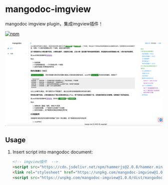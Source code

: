 # mangodoc-imgview
mangodoc imgview plugin，集成imgview插件！

[![npm](https://img.shields.io/npm/v/mangodoc-plugin-toc.svg?style=flat-square)](https://www.npmjs.com/package/mangodoc-imgview)

![示例](demo.png)


## Usage
1. Insert script into mangodoc document:

    ```html
    <!-- imgview插件  -->
    <script src="https://cdn.jsdelivr.net/npm/hammerjs@2.0.8/hammer.min.js"></script>
    <link rel="stylesheet" href="https://unpkg.com/mangodoc-imgview@1.0.0/dist/imgview.css">
    <script src="https://unpkg.com/mangodoc-imgview@1.0.0/dist/mangodoc-imgview.min.js"></script>
    ```
